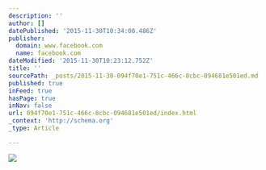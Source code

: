 ```yaml
---
description: ''
author: []
datePublished: '2015-11-30T10:34:00.486Z'
publisher:
  domain: www.facebook.com
  name: facebook.com
dateModified: '2015-11-30T10:23:12.752Z'
title: ''
sourcePath: _posts/2015-11-30-094f70e1-751c-466c-8cbc-094681e501ed.md
published: true
inFeed: true
hasPage: true
inNav: false
url: 094f70e1-751c-466c-8cbc-094681e501ed/index.html
_context: 'http://schema.org'
_type: Article

---
```

![](https://scontent-arn2-1.xx.fbcdn.net/hphotos-xtf1/t31.0-8/11230734_465892593583253_8222108541841727064_o.jpg)